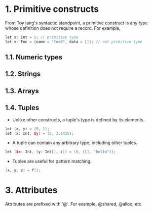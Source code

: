 # 1. Primitive constructs

From Toy lang's syntactic standpoint, a primitive construct is any type whose
definition does not require a record. For example,

```c++
let x: Int = 5; // primitive type
let x: Foo = {name = "foo0", data = []}; // not primitive type
```

## 1.1. Numeric types

## 1.2. Strings

## 1.3. Arrays

## 1.4. Tuples

- Unlike other constructs, a tuple's type is defined by its elements.

```c++
let (x, y) = (5, 1);
let (x: Int, $y) = (5, 3.1415);
```

- A tuple can contain any arbitrary type, including other tuples.

```c++
let ($x: Int, (y: Int[], z)) = (0, ([], "hello"));
```

- Tuples are useful for pattern matching.

```c++
(x, y, z) = f();
```

# 3. Attributes

Attributes are prefixed with '@'. For example, @shared, @alloc, etc.